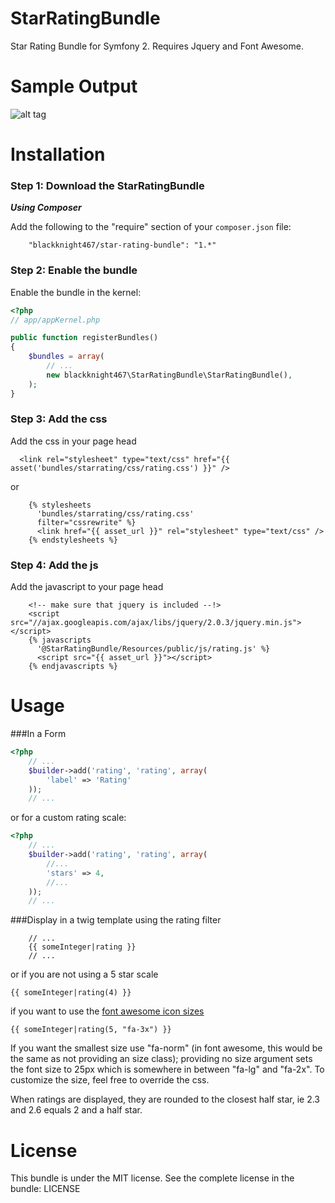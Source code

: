 StarRatingBundle
================

Star Rating Bundle for Symfony 2.  Requires Jquery and Font Awesome.

Sample Output
=============

![alt tag](http://images.trifecktasoftware.com/profile/test/StarRating.png)

Installation
============

### Step 1: Download the StarRatingBundle

***Using Composer***

Add the following to the "require" section of your `composer.json` file:

```
    "blackknight467/star-rating-bundle": "1.*"
```

### Step 2: Enable the bundle

Enable the bundle in the kernel:

```php
<?php
// app/appKernel.php

public function registerBundles()
{
    $bundles = array(
        // ...
        new blackknight467\StarRatingBundle\StarRatingBundle(),
    );
}
```

### Step 3: Add the css

Add the css in your page head

```
  <link rel="stylesheet" type="text/css" href="{{ asset('bundles/starrating/css/rating.css') }}" />
```

or 

```
	{% stylesheets
      'bundles/starrating/css/rating.css'
      filter="cssrewrite" %}
      <link href="{{ asset_url }}" rel="stylesheet" type="text/css" />
    {% endstylesheets %}
```

### Step 4: Add the js

Add the javascript to your page head

```
    <!-- make sure that jquery is included --!>
    <script src="//ajax.googleapis.com/ajax/libs/jquery/2.0.3/jquery.min.js"></script>
	{% javascripts
      '@StarRatingBundle/Resources/public/js/rating.js' %}
      <script src="{{ asset_url }}"></script>
    {% endjavascripts %}
```

Usage
=====

###In a Form

```php
<?php
    // ...
    $builder->add('rating', 'rating', array(
    	'label' => 'Rating'
    ));
    // ...
```
or for a custom rating scale:
```php
<?php
    // ...
    $builder->add('rating', 'rating', array(
    	//...
    	'stars' => 4,
    	//...
    ));
    // ...
```

###Display in a twig template using the rating filter
```
    // ...
    {{ someInteger|rating }}
    // ...
```

or if you are not using a 5 star scale
```
{{ someInteger|rating(4) }}
```

if you want to use the [font awesome icon sizes](http://fortawesome.github.io/Font-Awesome/examples/#larger)
```
{{ someInteger|rating(5, "fa-3x") }}
```
If you want the smallest size use "fa-norm" (in font awesome, this would be the same as not providing an size class); providing no size argument sets the font size to 25px which is somewhere in between "fa-lg" and "fa-2x".
To customize the size, feel free to override the css.

When ratings are displayed, they are rounded to the closest half star, ie 2.3 and 2.6 equals 2 and a half star.


License
=======
This bundle is under the MIT license. See the complete license in the bundle:
    LICENSE